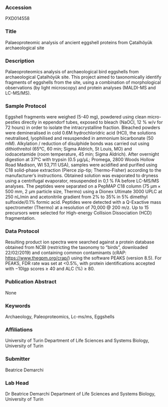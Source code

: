 ### Accession
PXD014558

### Title
Palaeoproteomic analysis of ancient eggshell proteins from Çatalhöyük archaeological site

### Description
Palaeoproteomics analysis of archaeological bird eggshells from archaeological Çatalhöyük site. This project aimed to taxonomically identify fragments of eggshells from the site, using a combination of morphological observations (by light microscopy) and protein analyses (MALDI-MS and LC-MS/MS).

### Sample Protocol
Eggshell fragments were weighed (5-40 mg), powdered using clean micro-pestles directly in eppendorf tubes, exposed to bleach (NaOCl, 12 % w/v for 72 hours) in order to isolate the intracrystalline fraction. Bleached powders were demineralised in cold 0.6M hydrochloridric acid (HCl), the solutions neutralised, lyophilised and resuspended in ammonium bicarbonate (50 mM). Alkylation / reduction of disulphide bonds was carried out using dithiothreitol (65°C, 60 min; Sigma Aldrich, St Louis, MO) and iodoacetamide (room temperature, 45 min; Sigma Aldrich). After overnight digestion at 37°C with trypsin (0.5 μg/μL; Promega, 2800 Woods Hollow Road Madison, WI 53,711 USA), samples were acidified and purified using C18 solid-phase extraction (Pierce zip-tip; Thermo-Fisher) according to the manufacturer’s instructions. Obtained solution was evaporated to dryness using a centrifugal evaporator, resuspended in 0,1 % FA before LC-MS/MS analyses. The peptides were separated on a PepMAP C18 column (75 μm × 500 mm, 2 μm particle size, Thermo) using a Dionex Ultimate 3000 UPLC at 250 nL/min and acetonitrile gradient from 2% to 35% in 5% dimethyl sulfoxide/0.1% formic acid. Peptides were detected with a Q-Exactive mass spectrometer (Thermo) at a resolution of 70,000 @ 200 m/z. Up to 15 precursors were selected for High-energy Collision Dissociation (HCD) fragmentation.

### Data Protocol
Resulting product ion spectra were searched against a protein database obtained from NCBI (restricting the taxonomy to “birds”, downloaded 22/02/2019) and containing common contaminants (cRAP: https://www.thegpm.org/crap/) using the software PEAKS (version 8.5). For PEAKS, FDR rate was set at <0.5%, with protein identifications accepted with −10lgp scores ≥ 40 and ALC (%) ≥ 80.

### Publication Abstract
None

### Keywords
Archaeology, Paleoproteomics, Lc-ms/ms, Eggshells

### Affiliations
University of Turin
Department of Life Sciences and Systems Biology, University of Turin

### Submitter
Beatrice Demarchi

### Lab Head
Dr Beatrice Demarchi
Department of Life Sciences and Systems Biology, University of Turin



